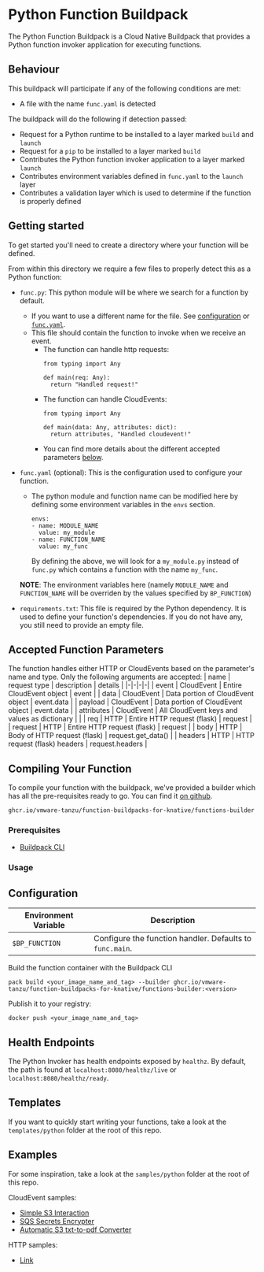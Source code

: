 # Python Function Buildpack

The Python Function Buildpack is a Cloud Native Buildpack that provides a Python function invoker application for executing functions.

## Behaviour
This buildpack will participate if any of the following conditions are met:
* A file with the name `func.yaml` is detected

The buildpack will do the following if detection passed:
* Request for a Python runtime to be installed to a layer marked `build` and `launch`
* Request for a `pip` to be installed to a layer marked `build`
* Contributes the Python function invoker application to a layer marked `launch`
* Contributes environment variables defined in `func.yaml` to the `launch` layer
* Contributes a validation layer which is used to determine if the function is properly defined

## Getting started
To get started you'll need to create a directory where your function will be defined.

From within this directory we require a few files to properly detect this as a Python function:
* `func.py`: This python module will be where we search for a function by default.
  * If you want to use a different name for the file. See [configuration](#configuration) or [`func.yaml`](#func.yaml).
  * This file should contain the function to invoke when we receive an event.
    * The function can handle http requests:
      ```
      from typing import Any

      def main(req: Any):
        return "Handled request!"
      ```
    * The function can handle CloudEvents:
      ```
      from typing import Any

      def main(data: Any, attributes: dict):
        return attributes, "Handled cloudevent!"
      ```
    * You can find more details about the different accepted parameters [below](#fp).

* <a name="func.yaml"></a>`func.yaml` (optional): This is the configuration used to configure your function.
  * The python module and function name can be modified here by defining some environment variables in the `envs` section.
    ```
    envs:
    - name: MODULE_NAME
      value: my_module
    - name: FUNCTION_NAME
      value: my_func
    ```
    By defining the above, we will look for a `my_module.py` instead of `func.py` which contains a function with the name `my_func`.

  **NOTE**: The environment variables here (namely `MODULE_NAME` and `FUNCTION_NAME` will be overriden by the values specified by `BP_FUNCTION`)

* `requirements.txt`: This file is required by the Python dependency. It is used to define your function's dependencies. If you do not have any, you still need to provide an empty file.

## <a name="fp"></a> Accepted Function Parameters
The function handles either HTTP or CloudEvents based on the parameter's name and type. Only the following arguments are accepted:
| name | request type | description | details |
|-|-|-|-|
| event | CloudEvent | Entire CloudEvent object | event |
| data | CloudEvent | Data portion of CloudEvent object | event.data |
| payload | CloudEvent | Data portion of CloudEvent object | event.data |
| attributes | CloudEvent | All CloudEvent keys and values as dictionary | |
| req | HTTP | Entire HTTP request (flask) | request |
| request | HTTP | Entire HTTP request (flask) | request |
| body | HTTP | Body of HTTP request (flask) | request.get_data() |
| headers | HTTP | HTTP request (flask) headers | request.headers |

## Compiling Your Function
To compile your function with the buildpack, we've provided a builder which has all the pre-requisites ready to go.
You can find it [on github](https://github.com/vmware-tanzu/function-buildpacks-for-knative/pkgs/container/function-buildpacks-for-knative%2Ffunctions-builder).

```
ghcr.io/vmware-tanzu/function-buildpacks-for-knative/functions-builder
```
### Prerequisites
* [Buildpack CLI](https://buildpacks.io/docs/tools/pack/)

### <a name="usage"></a> Usage

## <a name="configuration"></a> Configuration

| Environment Variable | Description |
| -------------------- | ----------- |
| `$BP_FUNCTION` | Configure the function handler.  Defaults to `func.main`. |

Build the function container with the Buildpack CLI
```
pack build <your_image_name_and_tag> --builder ghcr.io/vmware-tanzu/function-buildpacks-for-knative/functions-builder:<version>
```

Publish it to your registry:
```
docker push <your_image_name_and_tag>
```

## Health Endpoints

The Python Invoker has health endpoints exposed by `healthz`. By default, the path is found at `localhost:8080/healthz/live` or `localhost:8080/healthz/ready`.

## Templates
If you want to quickly start writing your functions, take a look at the `templates/python` folder at the root of this repo.

## Examples
For some inspiration, take a look at the `samples/python` folder at the root of this repo.

CloudEvent samples:
- [Simple S3 Interaction](https://gitlab.eng.vmware.com/daisy/functions/buildpacks/-/tree/master/samples/python/cloudevent/s3-lambda)
- [SQS Secrets Encrypter](https://gitlab.eng.vmware.com/daisy/functions/buildpacks/-/tree/master/samples/python/cloudevent/sqs-lambda)
- [Automatic S3 txt-to-pdf Converter](https://gitlab.eng.vmware.com/daisy/functions/buildpacks/-/tree/master/samples/python/cloudevent/txt-to-pdf)

HTTP samples:
- [Link](https://gitlab.eng.vmware.com/daisy/functions/buildpacks/-/tree/master/samples/python/http)
